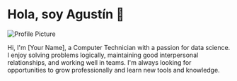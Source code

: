 <!DOCTYPE html>
<html lang="en">
<head>
    <meta charset="UTF-8">
    <meta name="viewport" content="width=device-width, initial-scale=1.0">
    <title>Welcome Page</title>
    <link rel="stylesheet" href="styles.css">
</head>
<body>
    <div class="container">
        <h1>Hola, soy Agustín 👋</h1>
        <img src="profile.jpg" alt="Profile Picture">
        <p>Hi, I'm [Your Name], a Computer Technician with a passion for data science. I enjoy solving problems logically, maintaining good interpersonal relationships, and working well in teams. I'm always looking for opportunities to grow professionally and learn new tools and knowledge.</p>
    </div>
</body>
</html>

<!--
**AgustinButtini/AgustinButtini** is a ✨ _special_ ✨ repository because its `README.md` (this file) appears on your GitHub profile.

Here are some ideas to get you started:

- 🔭 I’m currently working on ...
- 🌱 I’m currently learning ...
- 👯 I’m looking to collaborate on ...
- 🤔 I’m looking for help with ...
- 💬 Ask me about ...
- 📫 How to reach me: ...
- 😄 Pronouns: ...
- ⚡ Fun fact: ...
-->
